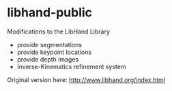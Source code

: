 # libhand-public
Modifications to the LibHand Library

+ provide segmentations
+ provide keypoint locations
+ provide depth images
+ Inverse-Kinematics refinement system

Original version here: http://www.libhand.org/index.html
